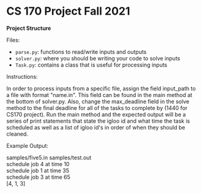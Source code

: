 # CS 170 Project Fall 2021

**Project Structure**

Files:

- `parse.py`: functions to read/write inputs and outputs
- `solver.py`: where you should be writing your code to solve inputs
- `Task.py`: contains a class that is useful for processing inputs

Instructions:

In order to process inputs from a specific file, assign the field input_path to a file with format "name.in". This field can be found in the main method at the bottom of solver.py. Also, change the max_deadline field in the solve method to the final deadline for all of the tasks to complete by (1440 for CS170 project). Run the main method and the expected output will be a series of print statements that state the igloo id and what time the task is scheduled as well as a list of igloo id's in order of when they should be cleaned.

Example Output:

samples/five5.in samples/test.out <br>
schedule job 4 at time 10 <br>
schedule job 1 at time 35 <br>
schedule job 3 at time 65 <br>
[4, 1, 3]
